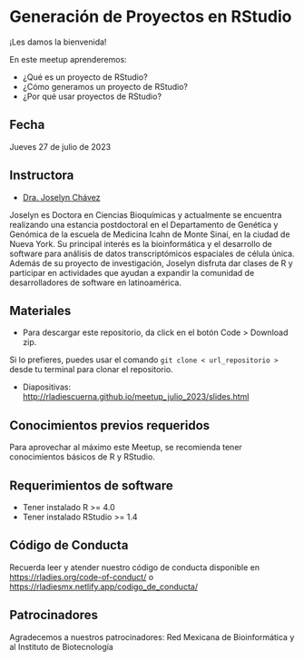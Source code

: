 # Generación de Proyectos en RStudio


¡Les damos la bienvenida!

En este meetup aprenderemos:

- ¿Qué es un proyecto de RStudio?
- ¿Cómo generamos un proyecto de RStudio?
- ¿Por qué usar proyectos de RStudio?

## Fecha 

Jueves 27 de julio de 2023


## Instructora

- [Dra. Joselyn Chávez](https://josschavezf.github.io/)

Joselyn es Doctora en Ciencias Bioquímicas y actualmente se encuentra realizando una estancia postdoctoral en el Departamento de Genética y Genómica de la escuela de Medicina Icahn de Monte Sinaí, en la ciudad de Nueva York. Su principal interés es la bioinformática y el desarrollo de software para análisis de datos transcriptómicos espaciales de célula única. Además de su proyecto de investigación, Joselyn disfruta dar clases de R y participar en actividades que ayudan a expandir la comunidad de desarrolladores de software en latinoamérica.


## Materiales

- Para descargar este repositorio, da click en el botón Code > Download zip. 

Si lo prefieres, puedes usar el comando `git clone < url_repositorio > ` desde tu terminal para clonar el repositorio.

- Diapositivas: http://rladiescuerna.github.io/meetup_julio_2023/slides.html  

## Conocimientos previos requeridos

Para aprovechar al máximo este Meetup, se recomienda tener conocimientos básicos de R y RStudio.


## Requerimientos de software

+ Tener instalado R >= 4.0
+ Tener instalado RStudio >= 1.4


## Código de Conducta

Recuerda leer y atender nuestro código de conducta disponible en https://rladies.org/code-of-conduct/ o https://rladiesmx.netlify.app/codigo_de_conducta/

## Patrocinadores

Agradecemos a nuestros patrocinadores: Red Mexicana de Bioinformática y al Instituto de Biotecnología

